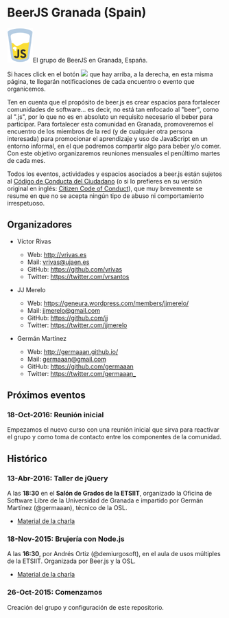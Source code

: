 # BeerJS Granada (Spain)

![BeerJS](https://raw.githubusercontent.com/beerjs/granada/master/images/beerjs.png)El grupo de BeerJS en Granada, España.

Si haces click en el botón ![](http://beerjs.github.io/sf/assets/watch.png) que hay arriba, a la derecha, en esta misma página, te llegarán notificaciones de cada encuentro o evento que organicemos.

Ten en cuenta que el propósito de beer.js es crear espacios para fortalecer comunidades de software... es decir, no está tan enfocado al "beer", como al ".js", por lo que no es en absoluto un requisito necesario el beber para participar. Para fortalecer esta comunidad en Granada, promoveremos el encuentro de los miembros de la red (y de cualquier otra persona interesada) para promocionar el aprendizaje y uso de JavaScript en un entorno informal, en el que podremos compartir algo para beber y/o comer. Con este objetivo organizaremos reuniones mensuales el penúltimo martes de cada mes.

Todos los eventos, actividades y espacios asociados a beer.js están sujetos al [Código de Conducta del Ciudadano](http://es.confcodeofconduct.com/) (o si lo prefieres en su versión original en inglés: [Citizen Code of Conduct](http://citizencodeofconduct.org/)), que muy brevemente se resume en que no se acepta ningún tipo de abuso ni comportamiento irrespetuoso.

## Organizadores

- Víctor Rivas

  - Web: <http://vrivas.es>
  - Mail: vrivas@ujaen.es
  - GitHub: <https://github.com/vrivas>
  - Twitter: <https://twitter.com/vrsantos>

- JJ Merelo

  - Web: <https://geneura.wordpress.com/members/jjmerelo/>
  - Mail: jjmerelo@gmail.com
  - GitHub: <https://github.com/jj>
  - Twitter: <https://twitter.com/jjmerelo>

- Germán Martínez

  - Web: <http://germaaan.github.io/>
  - Mail: germaaan@gmail.com
  - GitHub: <https://github.com/germaaan>
  - Twitter: <https://twitter.com/germaaan_>

## Próximos eventos

### 18-Oct-2016: Reunión inicial

Empezamos el nuevo curso con una reunión inicial que sirva para reactivar el grupo y como toma de contacto entre los componentes de la comunidad.

## Histórico

### 13-Abr-2016: Taller de jQuery

A las **18:30** en el **Salón de Grados de la ETSIIT**, organizado la Oficina de Software Libre de la Universidad de Granada e impartido por Germán Martínez (@germaaan), técnico de la OSL.

- [Material de la charla](http://germaaan.github.io/Charla_jQuery/)

### 18-Nov-2015: Brujería con Node.js

A las **16:30**, por Andrés Ortiz (@demiurgosoft), en el aula de usos múltiples de la ETSIIT. Organizada por Beer.js y la OSL.

- [Material de la charla](http://demiurgosoft.github.io/brujeria-con-node/)

### 26-Oct-2015: Comenzamos

Creación del grupo y configuración de este repositorio.
